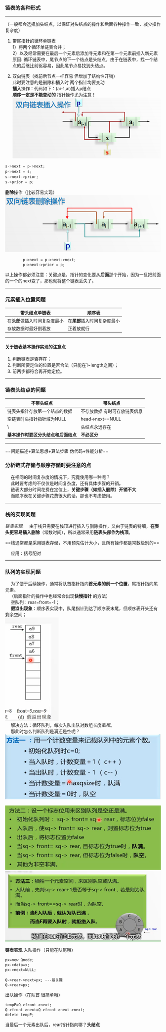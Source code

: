 ### 链表的各种形式
-----
（一般都会选择加头结点，以保证对头结点的操作和后面各种操作一致，减少操作复杂度）  
1. 带尾指针的循环单链表  
        1）将两个循环单链表合并；  
        2）以及经常需要在最后一个元素后添加寻元素和在第一个元素前插入新元素  
        原因: 循环链表中，尾节点的下一个结点是头结点，由于在链表中，找一个结点的后继比前驱容易，因此尾节点易找到头结点。  
  
2. 双向链表（找前后节点一样容易 但增加了结构性开销）  
        此时要注意的是删除和插入时 两个指针均要变动  
        **插入**操作：代码如下：(ai-1,ai)插入p结点  
		**顺序一定是不能变动的** 指针操作尤为注意！  
![](https://github.com/TRY0929/try.github.io-/blob/master/%E6%95%B0%E6%8D%AE%E7%BB%93%E6%9E%84/images/%E5%8F%8C%E5%90%91%E9%93%BE%E8%A1%A8%E6%8F%92%E5%85%A5.png)
```c++
s->next = p->next;  
p->next = s;  
s->next->prior;  
s->prior = p;
```
**删除**操作（比较容易实现）
![](https://github.com/TRY0929/try.github.io-/blob/master/%E6%95%B0%E6%8D%AE%E7%BB%93%E6%9E%84/images/%E5%8F%8C%E5%90%91%E9%93%BE%E8%A1%A8%E5%88%A0%E9%99%A4.png)

```
		p->next = p->next->next;
		p->next->prior = p;
```

以上操作都必须注意：关键点是，指针的变化要从**后面**那个开始，因为一旦把前面的一个的next变了，那也就将整个链表丢失了。

------

### 元素插入位置问题

|  带头结点单链表   |   顺序表 |  
| --- | --- |
|  在**头部**做插入时间复杂度最小   |  在**尾部**插入时间复杂度最小   | 
|  存放数据时最好倒着放   |  正着放就行   |    

-------------

#### 关于链表基本操作实现的注意点 
1. 判断链表是否存在；
2. 判断所要定位的位置是否合法（只能在1~length之间）；
3. 前两步都符合再开始定位。

------
### 链表头结点的问题 #####
不带头结点 | 带头结点
-------------|-------------
链表头指针存放第一个结点的数据 | 不存放数据 有时可存放链表信息  
空链表时头指针指针域为NULL | head->next==NULL  
\ | 头结点永远存在
**基本操作时要区分头结点和后面结点** | **不必区分**

------
==问题描述+算法思想+算法步骤 伪代码+性能分析==

### 分析链式存储与顺序存储时要注意的点 
&emsp; 在相同的时间复杂度的情况下，究竟使用哪一种呢？  
&emsp; 此时要考虑的不仅仅是时间复杂度，还有具体步骤的开销。  
&emsp; 链表大部分时间花费在定位上，**关键步骤（如插入删除）开销不大**  
&emsp; 而顺序表在关键步骤花费很大的话，那也不考虑使用。  

-------
### 栈的实现问题 
*链表实现* &emsp; 由于栈只需要在栈顶进行插入与删除操作，又由于链表的特细，**在表头更容易插入删除**（常数时间），所以通常采用**链表头部作为栈顶**。  

==栈通常都是采用链表存储，不用预先估计大小，且所有操作都是常数级别的==

&emsp; 应用：括号配对  

------
### 队列的实现问题
&emsp; 为了便于后续操作，通常将队首指针指向**首元素的前一个位置**，尾指针指向尾元素。  
&emsp;（后面指针的操作中也经常会出现**快慢指针** 的方法）  
&emsp; 空队列：rear=front=-1；  
&emsp; **假溢出现象**：顺序表实现中，队尾指针到达了顺序表末尾，但顺序表开头还有剩余空间；  
![](https://github.com/TRY0929/try.github.io-/blob/master/%E6%95%B0%E6%8D%AE%E7%BB%93%E6%9E%84/images/%E6%A0%88%E7%9A%84%E5%81%87%E6%BA%A2%E5%87%BA.png)  
&emsp; 解决方法：循环队列，每次入队出队对数组长度*取模*。  
&emsp; 那此时怎么判断队列是满还是空呢？  
![](https://github.com/TRY0929/try.github.io-/blob/master/%E6%95%B0%E6%8D%AE%E7%BB%93%E6%9E%84/images/%E5%88%A4%E6%96%AD%E6%A0%88%E6%BB%A1%E6%B3%95%E4%B8%80.png)  
<br /> 
![](https://github.com/TRY0929/try.github.io-/blob/master/%E6%95%B0%E6%8D%AE%E7%BB%93%E6%9E%84/images/%E5%88%A4%E6%96%AD%E6%A0%88%E6%BB%A1%E6%B3%95%E4%BA%8C.png) 
<br /> 
![](https://github.com/TRY0929/try.github.io-/blob/master/%E6%95%B0%E6%8D%AE%E7%BB%93%E6%9E%84/images/%E5%88%A4%E6%96%AD%E6%A0%88%E6%BB%A1%E6%B3%95%E4%B8%89.png)  

**链表实现**
入队操作（只能在队尾哦）  
```
px=new Qnode;
px->data=x;
px->next=NULL;

Q->rear->next=px; ---最关键
Q->rear=px;
```
出队操作（在队首 很简单哦）
```
tempP=Q->front->next;
Q->front->next=Q->front->next->next;
delete tempP;
```
当最后一个元素出队后，rear指针指向哪？**头结点**
